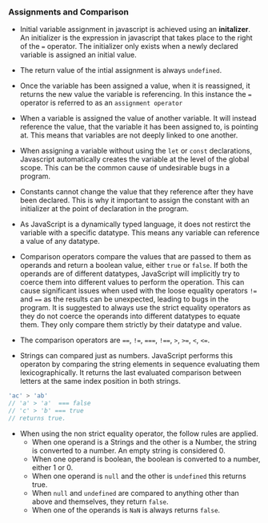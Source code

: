 ### Assignments and Comparison

* Initial variable assignment in javascript is achieved using an **initalizer**. An initializer is the expression in javascript that takes place to the  right of the `=` operator. The initializer only exists when a newly declared variable is assigned an initial value. 

* The return value of the intial assignment is always `undefined`.

* Once the variable has been assigned a value, when it is reassigned, it returns the new value the variable is referencing. In this instance the `=` operator is referred to as an `assignment operator`

* When a variable is assigned the value of another variable. It will instead reference the value, that the variable it has been assigned to, is pointing at. This means that variables are not deeply linked to one another. 

* When assigning a variable without using the `let` or `const` declarations, Javascript automatically creates the variable at the level of the global scope. This can be the common cause of undesirable bugs in a program. 

* Constants cannot change the value that they reference after they have been declared. This is why it important to assign the constant with an initializer at the point of declaration in the program.

* As JavaScript is a dynamically typed language, it does not restirct the variable with a specific datatype. This means any variable can reference a value of any datatype. 

* Comparison operators compare the values that are passed to them as operands and return a boolean value, either `true` or `false`. If both the operands are of different datatypes, JavaScript will implicitly try to coerce them into different values to perform the operation. This can cause significant issues when used with the loose equality operators `!=` and `==` as the results can be unexpected, leading to bugs in the program. It is suggested to always use the strict equality operators as they do not coerce the operands into different datatypes to equate them. They only compare them strictly by their datatype and value. 

* The comparison operators are `==`, `!=`, `===`, `!==`, `>`, `>=`, `<`, `<=`. 

* Strings can compared just as numbers. JavaScript performs this operaton by comparing the string elements in sequence evaluating them lexicographically. It returns the last evaluated comparison between letters at the same index position in both strings. 

```js
'ac' > 'ab'
// 'a' > 'a'  === false
// 'c' > 'b' === true
// returns true. 
``` 

* When using the non strict equality operator, the follow rules are applied.
  - When one operand is a Strings and the other is a Number, the string is converted to a number. An empty string is considered 0.
  - When one operand is boolean, the boolean is converted to a number, either 1 or 0.
  - When one operand is `null` and the other is `undefined` this returns true.
  - When `null` and `undefined` are compared to anything other than above and themselves, they return `false`.
  - When one of the operands is `NaN` is always returns `false`. 
